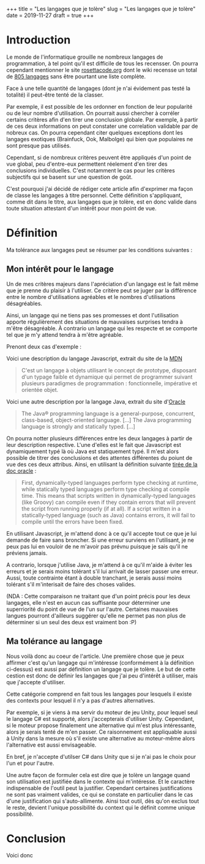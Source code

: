+++
title = "Les langages que je tolère"
slug = "Les langages que je tolère"
date = 2019-11-27
draft = true
+++
# Introduction

Le monde de l'informatique grouille ne nombreux langages de programmation, à tel point qu'il est difficile de tous les recensser.
On pourra cependant mentionner le site [rosettacode.org](rosettacode.org) dont le wiki recensse un total de [805 langages](http://rosettacode.org/wiki/Category:Programming_Languages) sans être pourtant une liste complète.

Face à une telle quantité de langages (dont je n'ai évidement pas testé la totalité) il peut-être tenté de la classer.

Par exemple, il est possible de les ordonner en fonction de leur popularité ou de leur nombre d'utilisation. On pourrait aussi chercher à corréler certains critères afin d'en tirer une conclusion globale.
Par exemple, à partir de ces deux informations on peut constater une correlation validable par de nobreux cas. On pourra cependant citer quelques exceptions dont les langages exotiques (Brainfuck, Ook, Malbolge) qui bien que populaires ne sont presque pas utilisés.

Cependant, si de nombreux critères peuvent être appliqués d'un point de vue global, peu d'entre-eux permettent réelement d'en tirer des conclusions individuelles. C'est notamment le cas pour les critères subjectifs qui se basent sur une question de goût.

C'est pourquoi j'ai décidé de rédiger cete article afin d'exprimer ma façon de classe les langages à titre personnel. Cette définition s'appliquant, comme dit dans le titre, aux langages que je tolère, est en donc valide dans toute situation attestant d'un intérêt pour mon point de vue.


# Définition

Ma tolérance aux langages peut se résumer par les conditions suivantes :


## Mon intérêt pour le langage

Un de mes critères majeurs dans l'apréciation d'un langage est le fait même que je prenne du plaisir à l'utiliser. Ce critère peut se juger par la différence entre le nombre d'utilisations agréables et le nombres d'utilisations désagréables.

Ainsi, un langage qui ne tiens pas ses promesses et dont l'utilisation apporte régulièrement des situations de mauvaises surprises tendra à m'être désagréable. À contrario un langage qui les respecte et se comporte tel que je m'y attend tendra à m'être agréable.

Prenont deux cas d'exemple :

Voici une description du langage Javascript, extrait du site de la [MDN](https://developer.mozilla.org/fr/docs/Web/JavaScript)

> C'est un langage à objets utilisant le concept de prototype, disposant d'un typage faible et dynamique qui permet de programmer suivant plusieurs paradigmes de programmation : fonctionnelle, impérative et orientée objet.

Voici une autre description por la langage Java, extrait du site d'[Oracle](https://docs.oracle.com/javase/specs/jls/se15/html/jls-1.html)

> The Java® programming language is a general-purpose, concurrent, class-based, object-oriented language. [...] The Java programming language is strongly and statically typed. [...]

On pourra notter plusieurs différences entre les deux langages à partir de leur description respective. L'une d'elles est le fait que Javascript est dynamiquement typé là où Java est statiquement typé.
Il m'est alors possible de titrer des conclusions et des attentes différentes du poiunt de vue des ces deux attribus. Ainsi, en utilisant la définition suivante [tirée de la doc oracle](https://docs.oracle.com/cd/E93962_01/bigData.Doc/studio_users_onPrem/src/csu_transform_typing.html) :

> First, dynamically-typed languages perform type checking at runtime, while statically typed languages perform type checking at compile time. This means that scripts written in dynamically-typed languages (like Groovy) can compile even if they contain errors that will prevent the script from running properly (if at all). If a script written in a statically-typed language (such as Java) contains errors, it will fail to compile until the errors have been fixed.

En utilisant Javascript, je m'attend donc à ce qu'il accepte tout ce que je lui demande de faire sans broncher. Si une erreur surviens en l'utilisant, je ne peux pas lui en vouloir de ne m'avoir pas prévnu puisque je sais qu'il ne préviens jamais.

A contrario, lorsque j'utilise Java, je m'attend à ce qu'il m'aide à éviter les erreurs et je serais moins tolérant s'il lui arrivait de lasser passer une erreur. Aussi, toute contrainte étant à double tranchant, je serais aussi moins tolérant s'il m'interisait de faire des choses valides.

(NDA : Cette comparaison ne traitant que d'un point précis pour les deux langages, elle n'est en aucun cas suffisante pour déterminer une superriorité du point de vue de l'un sur l'autre. Certaines mauvaises langues pourront d'ailleurs suggérer qu'elle ne permet pas non plus de déterminer si un seul des deux est vraiment bon :P)


## Ma tolérance au langage

Nous voilà donc au coeur de l'article. Une première chose que je peux affirmer c'est qu'un langage qui m'intéresse (conformément à la définition ci-dessus) est aussi par définition un langage que je tolère. Le but de cette cestion est donc de définir les langages que j'ai peu d'intérêt à utiliser, mais que j'accepte d'utiliser.

Cette catégorie comprend en fait tous les langages pour lesquels il existe des contexts pour lesquel il n'y a pas d'autres alternatives.

Par exemple, si je viens à ma servir du moteur de jeu Unity, pour lequel seul le langage C# est supporté, alors j'accepterais d'utiliser Unity. Cependant, si le moteur propose finalement une alternative qui m'est plus intéressante, alors je serais tenté de m'en passer. Ce raisonnement est appliquable aussi à Unity dans la mesure où s'il existe une alternative au moteur-même alors l'alternative est aussi envisageable.

En bref, je n'accepte d'utilser C# dans Unity que si je n'ai pas le choix pour l'un et pour l'autre.

Une autre façon de formuler cela est dire que je tolère un langage quand son utilisation est justifiée dans le contexte qui m'intéresse. Et le caractère indispensable de l'outil peut la justifier. Cependant certaines justifications ne sont pas vraiment valides, ce qui se constate en particulier dans le cas d'une justification qui s'auto-allimente. Ainsi tout outil, dès qu'on exclus tout le reste, devient l'unique possibilité du context qui le définit comme unique possibilité.


# Conclusion

Voici donc